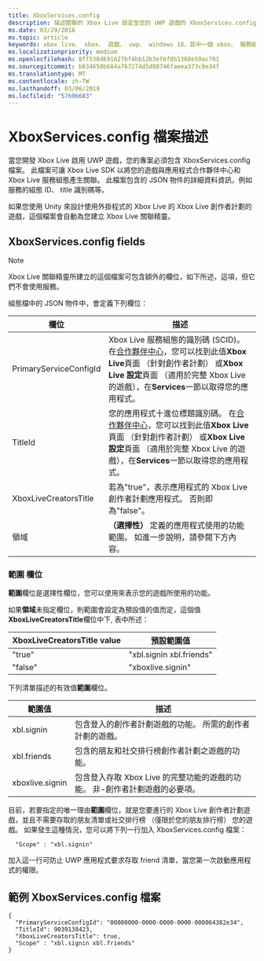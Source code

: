 ```yaml
---
title: XboxServices.config
description: 描述關聯的 Xbox Live 設定至您的 UWP 遊戲的 XboxServices.config 檔案。
ms.date: 03/29/2018
ms.topic: article
keywords: xbox live、 xbox、 遊戲、 uwp、 windows 10，其中一個 xbox、 服務組態、 xboxservices.config
ms.localizationpriority: medium
ms.openlocfilehash: 8ff538d691627bf4bb12b3ef6f8b1360e59ac701
ms.sourcegitcommit: b034650b684a767274d5d88746faeea373c8e34f
ms.translationtype: MT
ms.contentlocale: zh-TW
ms.lasthandoff: 03/06/2019
ms.locfileid: "57606683"
---
```

# <a name="xboxservicesconfig-file-description"></a>XboxServices.config 檔案描述

當您開發 Xbox Live 啟用 UWP 遊戲，您的專案必須包含 XboxServices.config 檔案。  此檔案可讓 Xbox Live SDK 以將您的遊戲與應用程式合作夥伴中心和 Xbox Live 服務組態產生關聯。 此檔案包含的 JSON 物件的詳細資料資訊，例如服務的組態 ID、 title 識別碼等。

如果您使用 Unity 來設計使用外掛程式的 Xbox Live 的 Xbox Live 創作者計劃的遊戲，這個檔案會自動為您建立 Xbox Live 關聯精靈。

## <a name="xboxservicesconfig-fields"></a>XboxServices.config fields

>[!NOTE]
> Xbox Live 關聯精靈所建立的這個檔案可包含額外的欄位，如下所述，這項，但它們不會使用服務。

組態檔中的 JSON 物件中，會定義下列欄位：

欄位 | 描述
--- | ---
PrimaryServiceConfigId  |  Xbox Live 服務組態的識別碼 (SCID)。 在[合作夥伴中心](https://partner.microsoft.com/dashboard)，您可以找到此值**Xbox Live**頁面 （針對創作者計劃） 或**Xbox Live 設定**頁面 （適用於完整 Xbox Live 的遊戲），在**Services**一節以取得您的應用程式。
TitleId  |  您的應用程式十進位標題識別碼。 在[合作夥伴中心](https://partner.microsoft.com/dashboard)，您可以找到此值**Xbox Live**頁面 （針對創作者計劃） 或**Xbox Live 設定**頁面 （適用於完整 Xbox Live 的遊戲），在**Services**一節以取得您的應用程式。
XboxLiveCreatorsTitle  |  若為"true"，表示應用程式的 Xbox Live 創作者計劃應用程式。 否則即為"false"。
領域  |  **（選擇性）** 定義的應用程式使用的功能範圍。 如進一步說明，請參閱下方內容。

### <a name="scope-field"></a>範圍 欄位

**範圍**欄位是選擇性欄位，您可以使用來表示您的遊戲所使用的功能。


如果**領域**未指定欄位，則範圍會設定為預設值的值而定，這個值**XboxLiveCreatorsTitle**欄位中下, 表中所述：

XboxLiveCreatorsTitle value | 預設範圍值
--- | ---
"true"  |  "xbl.signin xbl.friends"
"false"  |  "xboxlive.signin"



下列清單描述的有效值**範圍**欄位。

範圍值 | 描述
--- | ---
xbl.signin  | 包含登入的創作者計劃遊戲的功能。 所需的創作者計劃的遊戲。
xbl.friends | 包含的朋友和社交排行榜創作者計劃之遊戲的功能。
xboxlive.signin | 包含登入存取 Xbox Live 的完整功能的遊戲的功能。 非-創作者計劃遊戲的必要項。

目前，若要指定的唯一理由**範圍**欄位，就是您要進行的 Xbox Live 創作者計劃遊戲，並且不需要存取的朋友清單或社交排行榜 （僅限於您的朋友排行榜） 您的遊戲。 如果發生這種情況，您可以將下列一行加入 XboxServices.config 檔案：

```
  "Scope" : "xbl.signin"
```

加入這一行可防止 UWP 應用程式要求存取 friend 清單，當您第一次啟動應用程式的權限。

## <a name="example-xboxservicesconfig-file"></a>範例 XboxServices.config 檔案

```
{
  "PrimaryServiceConfigId": "00000000-0000-0000-0000-000064382e34",
  "TitleId": 9039138423,
  "XboxLiveCreatorsTitle": true,
  "Scope" : "xbl.signin xbl.friends"
}
```
